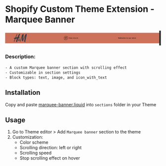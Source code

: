 # Shopify Custom Theme Extension - Marquee Banner

![Screen recording](./assets/marquee-banner.gif)

### Description:

    - A custom Marquee banner section with scrolling effect
    - Customizable in section settings
    - Block types: text, image, and icon_with_text

## Installation

Copy and paste [marquee-banner.liquid](./sections/marquee-banner.liquid/) into `sections` folder in your Theme

## Usage

1. Go to Theme editor > Add `Marquee banner` section to the theme
2. Customization:
   - Color scheme
   - Scrolling direction: left or right
   - Scrolling speed
   - Stop scrolling effect on hover
